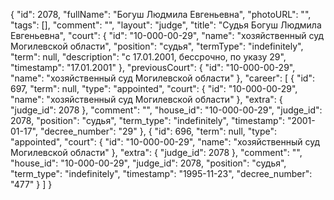 {
    "id": 2078,
    "fullName": "Богуш Людмила Евгеньевна",
    "photoURL": "",
    "tags": [],
    "comment": "",
    "layout": "judge",
    "title": "Судья Богуш Людмила Евгеньевна",
    "court": {
        "id": "10-000-00-29",
        "name": "хозяйственный суд Могилевской области",
        "position": "судья",
        "termType": "indefinitely",
        "term": null,
        "description": "c 17.01.2001, бессрочно, по указу 29",
        "timestamp": "17.01.2001"
    },
    "previousCourt": {
        "id": "10-000-00-29",
        "name": "хозяйственный суд Могилевской области"
    },
    "career": [
        {
            "id": 697,
            "term": null,
            "type": "appointed",
            "court": {
                "id": "10-000-00-29",
                "name": "хозяйственный суд Могилевской области"
            },
            "extra": {
                "judge_id": 2078
            },
            "comment": "",
            "house_id": "10-000-00-29",
            "judge_id": 2078,
            "position": "судья",
            "term_type": "indefinitely",
            "timestamp": "2001-01-17",
            "decree_number": "29"
        },
        {
            "id": 696,
            "term": null,
            "type": "appointed",
            "court": {
                "id": "10-000-00-29",
                "name": "хозяйственный суд Могилевской области"
            },
            "extra": {
                "judge_id": 2078
            },
            "comment": "",
            "house_id": "10-000-00-29",
            "judge_id": 2078,
            "position": "судья",
            "term_type": "indefinitely",
            "timestamp": "1995-11-23",
            "decree_number": "477"
        }
    ]
}
